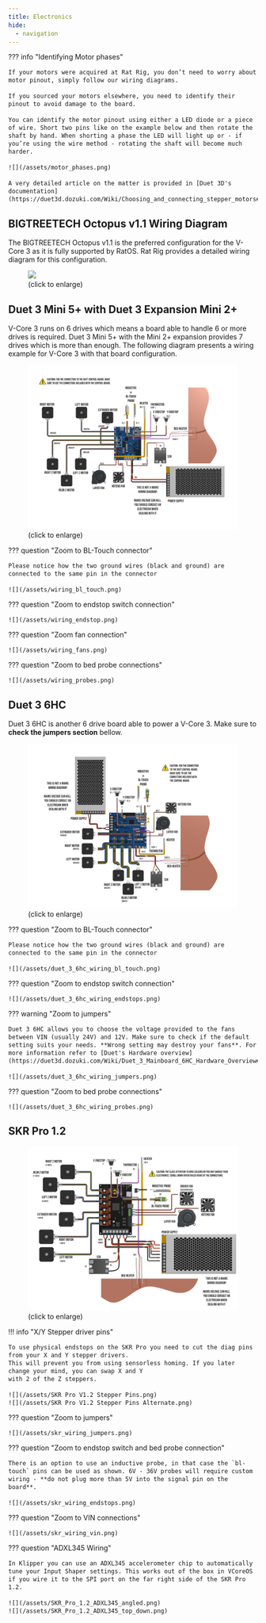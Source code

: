 ```yaml
---
title: Electronics
hide:
  - navigation
---
```


??? info "Identifying Motor phases"

    If your motors were acquired at Rat Rig, you don’t need to worry about motor pinout, simply follow our wiring diagrams.

    If you sourced your motors elsewhere, you need to identify their pinout to avoid damage to the board.

    You can identify the motor pinout using either a LED diode or a piece of wire. Short two pins like on the example below and then rotate the shaft by hand. When shorting a phase the LED will light up or - if you’re using the wire method - rotating the shaft will become much harder.

    ![](/assets/motor_phases.png)

    A very detailed article on the matter is provided in [Duet 3D's documentation](https://duet3d.dozuki.com/Wiki/Choosing_and_connecting_stepper_motors#Section_Using_the_internal_drivers).

## BIGTREETECH Octopus v1.1 Wiring Diagram

The BIGTREETECH Octopus v1.1 is the preferred configuration for the V-Core 3 as it is fully supported by RatOS. Rat Rig provides a detailed wiring diagram for this configuration.
<figure>
  <a href="/assets/octopus_wiring_huge.png" target="_blank">
      <img src="/assets/octopus_wiring.png"/>
  </a>
  <figcaption>(click to enlarge)</figcaption>
</figure>

## Duet 3 Mini 5+ with Duet 3 Expansion Mini 2+

V-Core 3 runs on 6 drives which means a board able to handle 6 or more drives is required. Duet 3 Mini 5+ with the Mini 2+ expansion provides 7 drives which is more than enough. The following diagram presents a wiring example for V-Core 3 with that board configuration.
<figure>
  <a href="/assets/wiring_huge.png" target="_blank">
      <img src="/assets/wiring.png"/>
  </a>
  <figcaption>(click to enlarge)</figcaption>
</figure>

??? question "Zoom to BL-Touch connector"

    Please notice how the two ground wires (black and ground) are connected to the same pin in the connector

    ![](/assets/wiring_bl_touch.png)

??? question "Zoom to endstop switch connection"

    ![](/assets/wiring_endstop.png)

??? question "Zoom fan connection"

    ![](/assets/wiring_fans.png)

??? question "Zoom to bed probe connections"

    ![](/assets/wiring_probes.png)

## Duet 3 6HC

Duet 3 6HC is another 6 drive board able to power a V-Core 3. Make sure to **check the jumpers section** bellow.

<figure>
  <a href="/assets/duet_3_6hc_wiring_huge.png" target="_blank">
      <img src="/assets/duet_3_6hc_wiring.png"/>
  </a>
  <figcaption>(click to enlarge)</figcaption>
</figure>

??? question "Zoom to BL-Touch connector"

    Please notice how the two ground wires (black and ground) are connected to the same pin in the connector

    ![](/assets/duet_3_6hc_wiring_bl_touch.png)

??? question "Zoom to endstop switch connection"

    ![](/assets/duet_3_6hc_wiring_endstops.png)

??? warning "Zoom to jumpers"

    Duet 3 6HC allows you to choose the voltage provided to the fans between VIN (usually 24V) and 12V. Make sure to check if the default setting suits your needs. **Wrong setting may destroy your fans**. For more information refer to [Duet's Hardware overview](https://duet3d.dozuki.com/Wiki/Duet_3_Mainboard_6HC_Hardware_Overview#Section_Power_distribution).

    ![](/assets/duet_3_6hc_wiring_jumpers.png)

??? question "Zoom to bed probe connections"

    ![](/assets/duet_3_6hc_wiring_probes.png)

## SKR Pro 1.2

<figure>
  <a href="/assets/skr_wiring_huge.png" target="_blank">
      <img src="/assets/skr_wiring.png"/>
  </a>
  <figcaption>(click to enlarge)</figcaption>
</figure>

!!! info "X/Y Stepper driver pins"

    To use physical endstops on the SKR Pro you need to cut the diag pins from your X and Y stepper drivers.
    This will prevent you from using sensorless homing. If you later change your mind, you can swap X and Y
    with 2 of the Z steppers.

    ![](/assets/SKR Pro V1.2 Stepper Pins.png)
    ![](/assets/SKR Pro V1.2 Stepper Pins Alternate.png)

??? question "Zoom to jumpers"

    ![](/assets/skr_wiring_jumpers.png)

??? question "Zoom to endstop switch and bed probe connection"

    There is an option to use an inductive probe, in that case the `bl-touch` pins can be used as shown. 6V - 36V probes will require custom wiring - **do not plug more than 5V into the signal pin on the board**.

    ![](/assets/skr_wiring_endstops.png)

??? question "Zoom to VIN connections"

    ![](/assets/skr_wiring_vin.png)

??? question "ADXL345 Wiring"

    In Klipper you can use an ADXL345 accelerometer chip to automatically tune your Input Shaper settings. This works out of the box in VCoreOS if you wire it to the SPI port on the far right side of the SKR Pro 1.2.

    ![](/assets/SKR_Pro_1.2_ADXL345_angled.png)
    ![](/assets/SKR_Pro_1.2_ADXL345_top_down.png)



